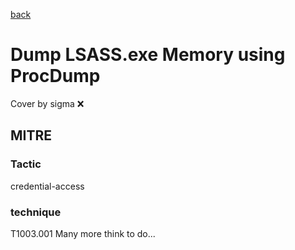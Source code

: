 [back](../index.md)
# Dump LSASS.exe Memory using ProcDump
Cover by sigma :x: 
## MITRE
### Tactic
credential-access
### technique
T1003.001
Many more think to do...